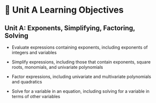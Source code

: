 # 🧮 Unit A Learning Objectives

## Unit A: Exponents, Simplifying, Factoring, Solving

- Evaluate expressions containing exponents, including exponents of integers and variables

- Simplify expressions, including those that contain exponents, square roots, monomials, and univariate polynomials

- Factor expressions, including univariate and multivariate polynomials and quadratics

- Solve for a variable in an equation, including solving for a variable in terms of other variables
